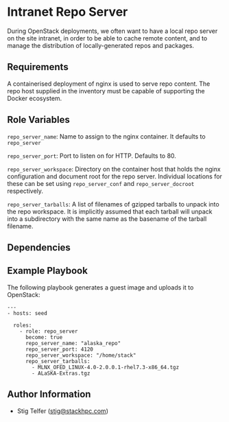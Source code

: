 Intranet Repo Server
====================

During OpenStack deployments, we often want to have a local repo server
on the site intranet, in order to be able to cache remote content,
and to manage the distribution of locally-generated repos and packages.

Requirements
------------

A containerised deployment of nginx is used to serve repo content.
The repo host supplied in the inventory must be capable of supporting
the Docker ecosystem.

Role Variables
--------------

`repo_server_name`: Name to assign to the nginx container.
It defaults to `repo_server`

`repo_server_port`: Port to listen on for HTTP.
Defaults to 80.

`repo_server_workspace`: Directory on the container host that
holds the nginx configuration and document root for the repo server.
Individual locations for these can be set using `repo_server_conf` and
`repo_server_docroot` respectively.

`repo_server_tarballs`: A list of filenames of gzipped tarballs to
unpack into the repo workspace.  It is implicitly assumed that each
tarball will unpack into a subdirectory with the same name as the
basename of the tarball filename.

Dependencies
------------

Example Playbook
----------------

The following playbook generates a guest image and uploads it to OpenStack:

    ---
    - hosts: seed

      roles:
        - role: repo_server
          become: true
          repo_server_name: "alaska_repo"
          repo_server_port: 4120
          repo_server_workspace: "/home/stack"
          repo_server_tarballs:
            - MLNX_OFED_LINUX-4.0-2.0.0.1-rhel7.3-x86_64.tgz
            - ALaSKA-Extras.tgz

Author Information
------------------

- Stig Telfer (<stig@stackhpc.com>)
